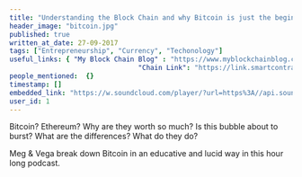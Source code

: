 ```yaml
---
title: "Understanding the Block Chain and why Bitcoin is just the beginning"
header_image: "bitcoin.jpg"
published: true
written_at_date: 27-09-2017
tags: ["Entrepreneurship", "Currency", "Techonology"]
useful_links: { "My Block Chain Blog" : "https://www.myblockchainblog.com/",
								"Chain Link": "https://link.smartcontract.com" }
people_mentioned:  {}
timestamp: []
embedded_link: "https://w.soundcloud.com/player/?url=https%3A//api.soundcloud.com/tracks/344533994"
user_id: 1
---
```


Bitcoin?  Ethereum?  Why are they worth so much?  Is this bubble about to burst?  What are the differences?  What do they do?

Meg & Vega break down Bitcoin in an educative and lucid way in this hour long podcast.  
